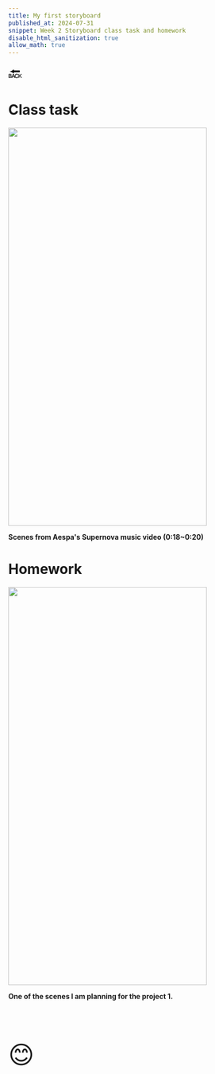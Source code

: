 ```yaml
---
title: My first storyboard
published_at: 2024-07-31
snippet: Week 2 Storyboard class task and homework
disable_html_sanitization: true
allow_math: true
---
```



<a href="https://julienoh000-dms1-blog-83.deno.dev/" style="text-decoration: none; color: black;"><span style="font-size: 30px;">🔙</span></a>


# Class task


<img src="class task.png" width="400" height="800">

**Scenes from Aespa's Supernova music video (0:18~0:20)**



# Homework

<img src="homework.png" width="400" height="800">

**One of the scenes I am planning for the project 1.**




<br>
<br>
<br>


<span style="font-size: 50px;">😊</span>